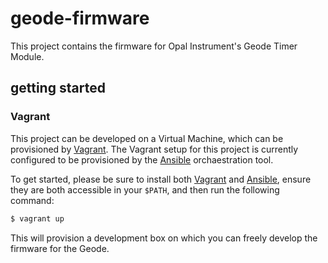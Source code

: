 # geode-firmware

This project contains the firmware for Opal Instrument's Geode Timer Module.

## getting started

### Vagrant

This project can be developed on a Virtual Machine, which can be provisioned by [Vagrant](https://www.vagrantup.com/).  The Vagrant setup for this project is currently configured to be provisioned by the [Ansible](http://www.ansible.com/) orchaestration tool.

To get started, please be sure to install both [Vagrant](https://www.vagrantup.com/) and [Ansible](http://www.ansible.com/), ensure they are both accessible in your `$PATH`, and then run the following command:

```bash
$ vagrant up
```

This will provision a development box on which you can freely develop the firmware for the Geode.